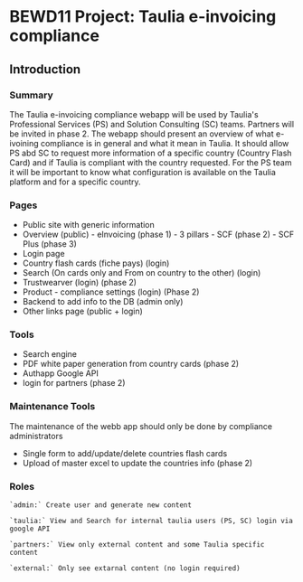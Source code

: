 # BEWD11 Project: Taulia e-invoicing compliance

## Introduction
### Summary
The Taulia e-invoicing compliance webapp will be used by Taulia's Professional Services (PS) and Solution Consulting (SC) teams. Partners will be invited in phase 2.
The webapp should present an overview of what e-ivoining compliance is in general and what it mean in Taulia.
It should allow PS abd SC to request more information of a specific country (Country Flash Card) and if Taulia is compliant with the country requested.
For the PS team it will be important to know what configuration is available on the Taulia platform and for a specific country.

### Pages
- Public site with generic information
- Overview (public)
        - eInvoicing (phase 1)
                - 3 pillars
        - SCF (phase 2)
        - SCF Plus (phase 3)
- Login page
- Country flash cards (fiche pays) (login)
- Search (On cards only and From on country to the other) (login)
- Trustwearver (login) (phase 2)
- Product - compliance settings (login) (Phase 2)
- Backend to add info to the DB (admin only)
- Other links page (public + login)

### Tools
- Search engine
- PDF white paper generation from country cards (phase 2)
- Authapp Google API
- login for partners (phase 2)




### Maintenance Tools
The maintenance of the webb app should only be done by compliance administrators
- Single form to add/update/delete countries flash cards
- Upload of master excel to update the countries info (phase 2)

### Roles
```
`admin:` Create user and generate new content
```
```
`taulia:` View and Search for internal taulia users (PS, SC) login via google API
```
```
`partners:` View only external content and some Taulia specific content
```
```
`external:` Only see extarnal content (no login required)
```
